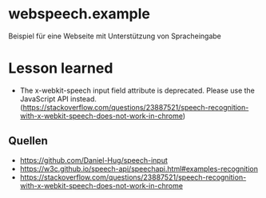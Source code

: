 # webspeech.example
Beispiel für eine Webseite mit Unterstützung von Spracheingabe

# Lesson learned
* The x-webkit-speech input field attribute is deprecated. Please use the JavaScript API instead. (https://stackoverflow.com/questions/23887521/speech-recognition-with-x-webkit-speech-does-not-work-in-chrome)

## Quellen
* https://github.com/Daniel-Hug/speech-input
* https://w3c.github.io/speech-api/speechapi.html#examples-recognition
* https://stackoverflow.com/questions/23887521/speech-recognition-with-x-webkit-speech-does-not-work-in-chrome

